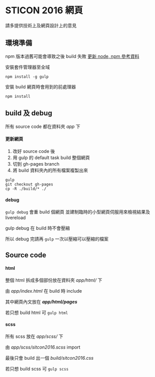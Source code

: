 #  STICON 2016 網頁

請多提供技術上及網頁設計上的意見

## 環境準備

npm 版本過舊可能會導致之後 build 失敗
[更新 node, npm 參考資料](https://nodejs.org/en/download/package-manager/)

安裝套件管理器至全域
```
npm install -g gulp
```

安裝 build 網頁時會用到的前處理器
```
npm install
```

## build 及 debug

所有 source code 都在資料夾 *app* 下

#### 更新網頁
1. 改好 source code 後
2. 用 gulp 的 default task build 整個網頁
3. 切到 gh-pages branch
4. 將 build 資料夾內的所有檔案複製出來
```
gulp
git checkout gh-pages
cp -R ./build/* ./
```

#### debug
`gulp debug` 會重 build 個網頁
並建制臨時的小型網頁伺服用來檢視結果及 livereload

gulp debug 在 build 時不會壓縮

所以 debug 完請再 `gulp` 一次以壓縮可以壓縮的檔案

## Source code

#### html
整個 html 拆成多個部份放在資料夾 *app/html/* 下

由 *app/index.html* 在 build 時 include

其中網頁內文放在 **_app/html/pages_**

若只想 build html 可 `gulp html`

#### scss
所有 scss 放在 *app/scss/* 下

由 *app/scss/sitcon2016.scss* import

最後只會 build 出一個 *build/sitcon2016.css*

若只想 build scss 可 `gulp scss`

